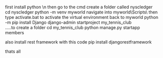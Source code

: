first install python \n
then go to the cmd
create a folder called nyscledger
cd nyscledger
python -m venv myworld
navigate into myworld\Scripts\ then type activate.bat to activate the virtual environment
back to myworld 
python -m pip install Django
django-admin startproject my_tennis_club  
.....to create a folder
cd my_tennis_club
python manage.py startapp members




also install rest framework with this code pip install djangorestframework

thats all
